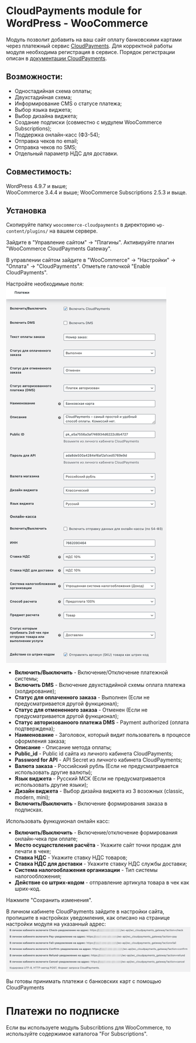 # CloudPayments module for WordPress - WooCommerce

Модуль позволит добавить на ваш сайт оплату банковскими картами через платежный сервис [CloudPayments](https://cloudpayments.ru/Docs/Connect). 
Для корректной работы модуля необходима регистрация в сервисе.
Порядок регистрации описан в [документации CloudPayments](https://cloudpayments.ru/Docs/Connect).

## Возможности:

* Одностадийная схема оплаты;
* Двухстадийная схема;
* Информирование СMS о статусе платежа;
* Выбор языка виджета;
* Выбор дизайна виджета;
* Создание подписки (совместно с мудулем WooCommerce Subscriptions);
* Поддержка онлайн-касс (ФЗ-54);
* Отправка чеков по email;
* Отправка чеков по SMS;
* Отдельный параметр НДС для доставки.

## Совместимость:

WordPress 4.9.7 и выше;  
WooCommerce 3.4.4 и выше;
WooCommerce Subscriptions 2.5.3 и выще.

## Установка

Скопируйте папку `woocommerce-cloudpayments` в директорию `wp-content/plugins/` на вашем сервере.

Зайдите в "Управление сайтом" -> "Плагины". Активируйте плагин "WooCommerce CloudPayments Gateway".

В управлении сайтом зайдите в "WooCommerce" -> "Настройки" -> "Оплата" -> "CloudPayments". Отметьте галочкой  "Enable CloudPayments".

Настройте необходимые поля:  
![CPsettings](pics/settings.png)

* **Включить/Выключить** - Включение/Отключение платежной системы;  
* **Включить DMS** - Включение двухстадийной схемы оплата платежа (холдирование);
* **Статус для оплаченного заказа** - Выполнен (Если не предусматривается другой функционал);
* **Статус для отмененного заказа** - Отменен (Если не предусматривается другой функционал);
* **Статус авторизованоого платежа DMS** - Payment authorized (оплата подтверждена);
* **Наименование** - Заголовок, который видит пользователь в процессе оформления заказа;
* **Описание** - Описание метода оплаты;
* **Public_id** - Public id сайта из личного кабинета CloudPayments;
* **Password for API** - API Secret из личного кабинета CloudPayments;
* **Валюта заказа** - Российский рубль (Если не предусматривается использовать другие валюты);
* **Язык виджета** - Русский МСК (Если не предусматривается использовать другие языки);
* **Дизайн виджета** - Выбор дизайна виджета из 3 возожных (classic, modern, mini);
* **Включить/Выключить** - Включение формирования заказа в подписках.

Использовать функцуионал онлайн касс:
* **Включить/Выключить** - Включение/отключение формирования онлайн-чека при оплате;
* **Место осуществления расчёта** - Укажите сайт точки продаж для печати в чеке;
* **Ставка НДС** - Укажите ставку НДС товаров;
* **Ставка НДС для доставки** - Укажите ставку НДС службы доставки;
* **Система налогооблажения организации** - Тип системы налогообложения;
* **Действие со штрих-кодом** - отправление артикула товара в чек как шрих-код.


Нажмите "Сохранить изменения".

В личном кабинете CloudPayments зайдите в настройки сайта, пропишите в настройках уведомления, как описано на странице настройки модуля на указанный адрес:  
![webHooks](pics/Webhook.png)

Вы готовы принимать платежи с банковских карт с помощью CloudPayments 

# Платежи по подписке

Если вы используете модуль Subscribtions для WooCommerce, то используйте содержимое каталогоа "For Subscriptions".


